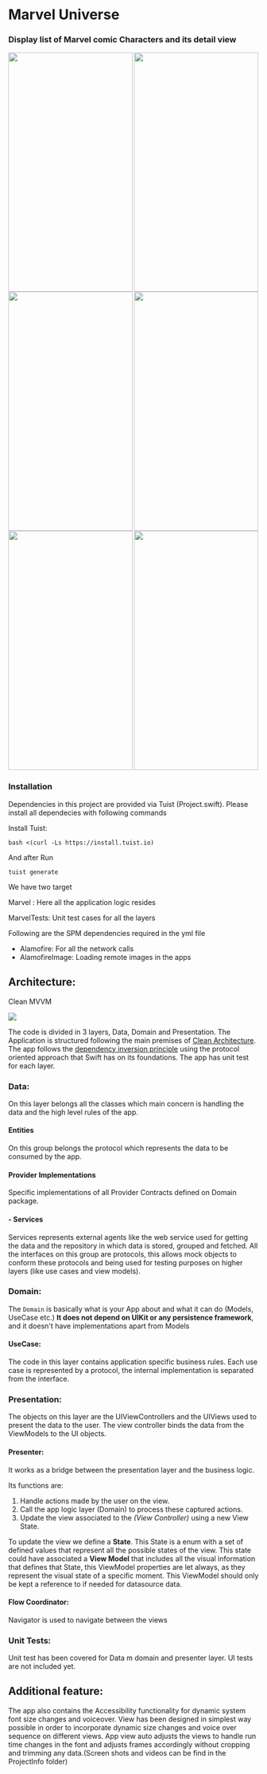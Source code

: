 # Marvel Universe

### Display list of Marvel comic Characters and its detail view

<a href="url"><img src="https://github.com/nigarsk/MarvelUniverse/blob/master/ProjectInfo/Marvel-7.png" align="left" height="480" width="250" ></a>
<a href="url"><img src="https://github.com/nigarsk/MarvelUniverse/blob/master/ProjectInfo/Marvel-8.png" align="left" height="480" width="250" ></a>
<a href="url"><img src="https://github.com/nigarsk/MarvelUniverse/blob/master/ProjectInfo/Marvel-9.png" align="left" height="480" width="250" ></a>

<a href="url"><img src="https://github.com/nigarsk/MarvelUniverse/blob/master/ProjectInfo/Marvel-4.png" align="centre" height="480" width="250" ></a>
<a href="url"><img src="https://github.com/nigarsk/MarvelUniverse/blob/master/ProjectInfo/Marvel-5.png" align="centre" height="480" width="250" ></a>
<a href="url"><img src="https://github.com/nigarsk/MarvelUniverse/blob/master/ProjectInfo/Marvel-1.png" align="centre" height="480" width="250" ></a>

### Installation

Dependencies in this project are provided via Tuist (Project.swift).
Please install all dependecies with following commands

Install Tuist:

`
bash <(curl -Ls https://install.tuist.io)
`

And after Run 

`
tuist generate
`

We have two target 

Marvel :
Here all the application logic resides

MarvelTests:
Unit test cases for all the layers

Following are the SPM dependencies required in the yml file
* Alamofire: For all the network calls
* AlamofireImage: Loading remote images in the apps

## Architecture:
Clean MVVM

<a href="url"><img src="https://github.com/nigarsk/MarvelUniverse/blob/master/ProjectInfo/Architecture.png" ></a>

The code is divided in 3 layers, Data, Domain and Presentation. The Application is structured following the main premises of [Clean Architecture](https://github.com/mp911de/CleanArchitecture "Clean Architecture"). The app follows the [dependency inversion principle](https://en.wikipedia.org/wiki/Dependency_inversion_principle) using the protocol oriented approach that Swift has on its foundations. The app has unit test for each layer.

### Data:
On this layer belongs all the classes which main concern is handling the data and the high level rules of the app.

#### Entities
On this group belongs the protocol which represents the data to be consumed by the app. 

#### Provider Implementations

Specific implementations of all Provider Contracts defined on Domain package. 

#### - Services
Services represents external agents like the web service used for getting the data and the repository in which data is stored, grouped and fetched. All the interfaces on this group are protocols, this allows mock objects to conform these protocols and being used for testing purposes on higher layers (like use cases and view models).

### Domain:

The `Domain` is basically what is your App about and what it can do (Models, UseCase etc.) **It does not depend on UIKit or any persistence framework**, and it doesn't have implementations apart from Models

#### UseCase:

The code in this layer contains application specific business rules. Each use case is represented by a protocol, the internal implementation is separated from the interface. 

### Presentation:
The objects on this layer are the UIViewControllers and the UIViews used to present the data to the user. The view controller binds the data from the ViewModels to the UI objects.

#### Presenter:
It works as a bridge between the presentation layer and the business logic.

Its functions are:

1. Handle actions made by the user on the view.
2. Call the app logic layer (Domain) to process these captured actions.
3. Update the view associated to the *(View Controller)* using a new View State.

To update the view we define a **State**. This State is a enum with a set of defined values that represent all the possible states of the view. This state could have associated a **View Model** that includes all the visual information that defines that State, this ViewModel properties are let always, as they represent the visual state of a specific moment. This ViewModel should only be kept a reference to if needed for datasource data.

#### Flow Coordinator:
Navigator is used to navigate between the views

### Unit Tests:
Unit test has been covered for Data m domain and presenter layer. UI tests are not included yet.

## Additional feature:

The app also contains the Accessibility functionality for dynamic system font size changes and voiceover.
View has been designed in simplest way possible in order to incorporate dynamic size changes and voice over sequence on different views.
App view auto adjusts the views to handle run time changes in the font and adjusts frames accordingly without cropping and trimming any data.(Screen shots and videos can be find in the ProjectInfo folder)


